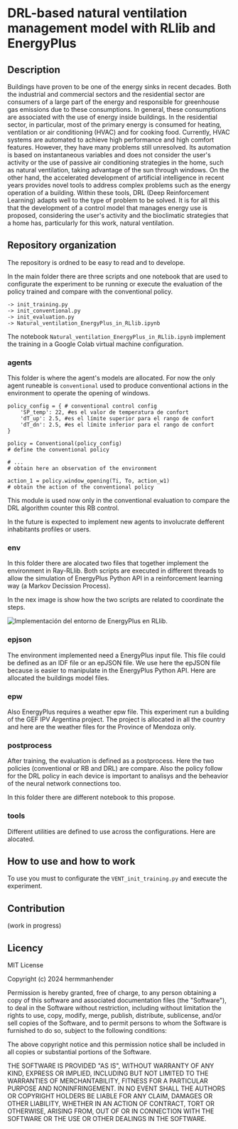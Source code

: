 # DRL-based natural ventilation management model with RLlib and EnergyPlus

## Description

Buildings have proven to be one of the energy sinks in recent decades. Both the industrial and commercial sectors and the residential sector are consumers of a large part of the energy and responsible for greenhouse gas emissions due to these consumptions. In general, these consumptions are associated with the use of energy inside buildings. In the residential sector, in particular, most of the primary energy is consumed for heating, ventilation or air conditioning (HVAC) and for cooking food. Currently, HVAC systems are automated to achieve high performance and high comfort features. However, they have many problems still unresolved. Its automation is based on instantaneous variables and does not consider the user's activity or the use of passive air conditioning strategies in the home, such as natural ventilation, taking advantage of the sun through windows. On the other hand, the accelerated development of artificial intelligence in recent years provides novel tools to address complex problems such as the energy operation of a building. Within these tools, DRL (Deep Reinforcement Learning) adapts well to the type of problem to be solved. It is for all this that the development of a control model that manages energy use is proposed, considering the user's activity and the bioclimatic strategies that a home has, particularly for this work, natural ventilation.

## Repository organization

The repository is ordned to be easy to read and to develope.

In the main folder there are three scripts and one notebook that are used to configurate the experiment to be running or execute the evaluation of the policy trained and compare with the conventional policy.

    -> init_training.py
    -> init_conventional.py
    -> init_evaluation.py
    -> Natural_ventilation_EnergyPlus_in_RLlib.ipynb

The notebook `Natural_ventilation_EnergyPlus_in_RLlib.ipynb` implement the training in a Google Colab virtual machine configuration.

### agents

This folder is where the agent's models are allocated. For now the only agent runeable is `conventional` used to produce conventional actions in the environment to operate the opening of windows.
```
policy_config = { # conventional control config
    'SP_temp': 22, #es el valor de temperatura de confort
    'dT_up': 2.5, #es el límite superior para el rango de confort
    'dT_dn': 2.5, #es el límite inferior para el rango de confort
}

policy = Conventional(policy_config)
# define the conventional policy

# ...
# obtain here an observation of the environment

action_1 = policy.window_opening(Ti, To, action_w1)
# obtain the action of the conventional policy
```

This module is used now only in the conventional evaluation to compare the DRL algorithm counter this RB control.

In the future is expected to implement new agents to involucrate defferent inhabitants profiles or users.

### env

In this folder there are alocated two files that together implement the environment in Ray-RLlib. Both scripts are executed in different threads to allow the simulation of EnergyPlus Python API in a reinforcement learning way (a Markov Decission Process).

In the nex image is show how the two scripts are related to coordinate the steps.

![Implementación del entorno de EnergyPlus en RLlib.](execution_flow.png)

### epjson

The environment implemented need a EnergyPlus input file. This file could be defined as an IDF file or an epJSON file. We use here the epJSON file because is easier to manipulate in the EnergyPlus Python API. Here are allocated the buildings model files.

### epw

Also EnergyPlus requires a weather epw file. This experiment run a building of the GEF IPV Argentina project. The project is allocated in all the country and here are the weather files for the Province of Mendoza only.

### postprocess

After training, the evaluation is defined as a postprocess. Here the two policies (conventional or RB and DRL) are compare. Also the policy follow for the DRL policy in each device is important to analisys and the beheavior of the neural network connections too.

In this folder there are different notebook to this propose.

### tools

Different utilities are defined to use across the configurations. Here are alocated.

## How to use and how to work

To use you must to configurate the `VENT_init_training.py` and execute the experiment.

## Contribution

(work in progress)

## Licency

MIT License

Copyright (c) 2024 hermmanhender

Permission is hereby granted, free of charge, to any person obtaining a copy
of this software and associated documentation files (the "Software"), to deal
in the Software without restriction, including without limitation the rights
to use, copy, modify, merge, publish, distribute, sublicense, and/or sell
copies of the Software, and to permit persons to whom the Software is
furnished to do so, subject to the following conditions:

The above copyright notice and this permission notice shall be included in all
copies or substantial portions of the Software.

THE SOFTWARE IS PROVIDED "AS IS", WITHOUT WARRANTY OF ANY KIND, EXPRESS OR
IMPLIED, INCLUDING BUT NOT LIMITED TO THE WARRANTIES OF MERCHANTABILITY,
FITNESS FOR A PARTICULAR PURPOSE AND NONINFRINGEMENT. IN NO EVENT SHALL THE
AUTHORS OR COPYRIGHT HOLDERS BE LIABLE FOR ANY CLAIM, DAMAGES OR OTHER
LIABILITY, WHETHER IN AN ACTION OF CONTRACT, TORT OR OTHERWISE, ARISING FROM,
OUT OF OR IN CONNECTION WITH THE SOFTWARE OR THE USE OR OTHER DEALINGS IN THE
SOFTWARE.


